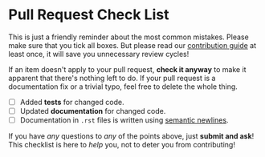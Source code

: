 # Pull Request Check List

This is just a friendly reminder about the most common mistakes. Please make
sure that you tick all boxes. But please read our [contribution
guide](https://pyrdf2vec.readthedocs.io/en/latest/contributing.html) at least
once, it will save you unnecessary review cycles!

If an item doesn't apply to your pull request, **check it anyway** to make it
apparent that there's nothing left to do.  If your pull request is a
documentation fix or a trivial typo, feel free to delete the whole thing.

- [ ] Added **tests** for changed code.
- [ ] Updated **documentation** for changed code.
- [ ] Documentation in `.rst` files is written using [semantic
      newlines](https://rhodesmill.org/brandon/2012/one-sentence-per-line/).

If you have *any* questions to *any* of the points above, just **submit and
ask**! This checklist is here to *help* you, not to deter you from contributing!
